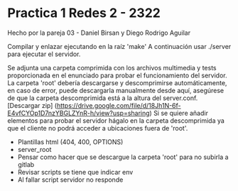# Practica 1 Redes 2 - 2322

Hecho por la pareja 03 - Daniel Birsan y Diego Rodrigo Aguilar

Compilar y enlazar ejecutando en la raíz 'make'
A continuación usar ./server para ejecutar el servidor.

Se adjunta una carpeta comprimida con los archivos multimedia y tests proporcionada en el enunciado para probar el funcionamiento del servidor.
La carpeta 'root' debería descargarse y descomprimirse automáticamente, en caso de error, puede descargarla manualmente desde aquí, asegúrese de que la carpeta descomprimida está a la altura del server.conf. 
[Descargar zip] (https://drive.google.com/file/d/18Jh1N-6f-E4vfCYOp1D7nzYBGLZYnR-h/view?usp=sharing)
Si se quiere añadir elementos para probar el servidor hágalo en la carpeta descomprimida ya que el cliente no podrá acceder a ubicaciones fuera de 'root'.


- Plantillas html (404, 400, OPTIONS)
- server_root
- Pensar como hacer que se descargue la carpeta 'root' para no subirla a gitlab
- Revisar scripts se tiene que indicar env 
- Al fallar script servidor no responde
